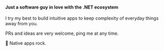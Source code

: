 #### Just a software guy in love with the .NET ecosystem

I try my best to build intuitive apps to keep complexity of everyday things away from you.

PRs and ideas are very welcome, ping me at any time.

🤘 Native apps rock.
